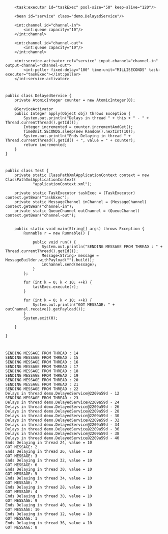         <task:executor id="taskExec" pool-size="50" keep-alive="120"/>

        <bean id="service" class="demo.DelayedService"/>

        <int:channel id="channel-in">
            <int:queue capacity="10"/>
        </int:channel>

        <int:channel id="channel-out">
            <int:queue capacity="10"/>
        </int:channel>

        <int:service-activator ref="service" input-channel="channel-in" output-channel="channel-out">
            <int:poller fixed-delay="100" time-unit="MILLISECONDS" task-executor="taskExec"></int:poller>
        </int:service-activator>


#
    public class DelayedService {
        private AtomicInteger counter = new AtomicInteger(0);

        @ServiceActivator
        public Integer apply(Object obj) throws Exception {
            System.out.println("Delays in thread " + this + " - " + Thread.currentThread().getId());
            Integer incremented = counter.incrementAndGet();
            TimeUnit.SECONDS.sleep(new Random().nextInt(10));
            System.out.println("Ends Delaying in thread " + Thread.currentThread().getId() + ", value = " + counter);
            return incremented;
        }
    }

#
    public class Test {
        private static ClassPathXmlApplicationContext context = new ClassPathXmlApplicationContext(
                "applicationContext.xml");

        private static TaskExecutor taskExec = (TaskExecutor) context.getBean("taskExec");
        private static MessageChannel inChannel = (MessageChannel) context.getBean("channel-in");
        private static QueueChannel outChannel = (QueueChannel) context.getBean("channel-out");


        public static void main(String[] args) throws Exception {
            Runnable r = new Runnable() {

                public void run() {
                    System.out.println("SENDING MESSAGE FROM THREAD : " + Thread.currentThread().getId());
                    Message<String> message = MessageBuilder.withPayload("").build();
                    inChannel.send(message);
                }
            };

            for (int k = 0; k < 10; ++k) {
                taskExec.execute(r);
            }

            for (int k = 0; k < 10; ++k) {
                System.out.println("GOT MESSAGE: " + outChannel.receive().getPayload());
            }
            System.exit(0);

        }

    }
#
    SENDING MESSAGE FROM THREAD : 14
    SENDING MESSAGE FROM THREAD : 15
    SENDING MESSAGE FROM THREAD : 16
    SENDING MESSAGE FROM THREAD : 17
    SENDING MESSAGE FROM THREAD : 18
    SENDING MESSAGE FROM THREAD : 19
    SENDING MESSAGE FROM THREAD : 20
    SENDING MESSAGE FROM THREAD : 21
    SENDING MESSAGE FROM THREAD : 22
    Delays in thread demo.DelayedService@2209a59d - 12
    SENDING MESSAGE FROM THREAD : 23
    Delays in thread demo.DelayedService@2209a59d - 24
    Delays in thread demo.DelayedService@2209a59d - 26
    Delays in thread demo.DelayedService@2209a59d - 28
    Delays in thread demo.DelayedService@2209a59d - 30
    Delays in thread demo.DelayedService@2209a59d - 32
    Delays in thread demo.DelayedService@2209a59d - 34
    Delays in thread demo.DelayedService@2209a59d - 36
    Delays in thread demo.DelayedService@2209a59d - 38
    Delays in thread demo.DelayedService@2209a59d - 40
    Ends Delaying in thread 24, value = 10
    GOT MESSAGE: 2
    Ends Delaying in thread 26, value = 10
    GOT MESSAGE: 3
    Ends Delaying in thread 32, value = 10
    GOT MESSAGE: 6
    Ends Delaying in thread 30, value = 10
    GOT MESSAGE: 5
    Ends Delaying in thread 34, value = 10
    GOT MESSAGE: 7
    Ends Delaying in thread 28, value = 10
    GOT MESSAGE: 4
    Ends Delaying in thread 38, value = 10
    GOT MESSAGE: 9
    Ends Delaying in thread 40, value = 10
    GOT MESSAGE: 10
    Ends Delaying in thread 12, value = 10
    GOT MESSAGE: 1
    Ends Delaying in thread 36, value = 10
    GOT MESSAGE: 8

